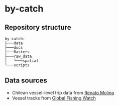 # by-catch

##  Repository structure

```
by-catch:
├───data
├───docs
├───Rasters
├───raw_data
│   └───spatial
└───scripts
```
## Data sources

- Chilean vessel-level trip data from [Renato Molina](renatomolinah.com)
- Vessel tracks from [Global Fishing Watch](globalfishingwatch.org/map/)